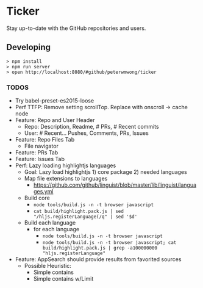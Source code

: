 # Ticker

Stay up-to-date with the GitHub repositories and users.

## Developing

```
> npm install
> npm run server
> open http://localhost:8080/#github/peterwmwong/ticker
```

### TODOS

- Try babel-preset-es2015-loose
- Perf TTFP: Remove setting scrollTop. Replace with onscroll -> cache node
- Feature: Repo and User Header
  - Repo: Description, Readme, # PRs, # Recent commits
  - User: # Recent... Pushes, Comments, PRs, Issues
- Feature: Repo Files Tab
  - File navigator
- Feature: PRs Tab
- Feature: Issues Tab
- Perf: Lazy loading highlightjs languages
  - Goal: Lazy load highlightjs 1) core package 2) needed languages
  - Map file extensions to languages
    - https://github.com/github/linguist/blob/master/lib/linguist/languages.yml
  - Build core
    - `node tools/build.js -n -t browser javascript`
    - `cat build/highlight.pack.js | sed "/hljs.registerLanguage(/q" | sed '$d'`
  - Build each language
    - for each language
      - `node tools/build.js -n -t browser javascript`
      - `node tools/build.js -n -t browser javascript; cat build/highlight.pack.js | grep -a100000000 "hljs.registerLanguage"`
- Feature: AppSearch should provide results from favorited sources
  - Possible Heuristic:
    - Simple contains
    - Simple contains w/Limit
